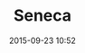 ---
title: Seneca
layout: post
date: 2015-09-23 10:52
numero: 11
image: 11_seneca.png
thumb: 11_seneca.svg
wiki: https://it.wikipedia.org/wiki/Lucio_Anneo_Seneca
source: https://commons.wikimedia.org/wiki/File:Seneca.JPG
source-name: Wikimedia Commons
autore: luca corsato
social-autore: https://twitter.com/lucacorsato
social-idea: https://twitter.com/lucacorsato
idea: luca corsato
tags:
- uomo
- persona storica
---